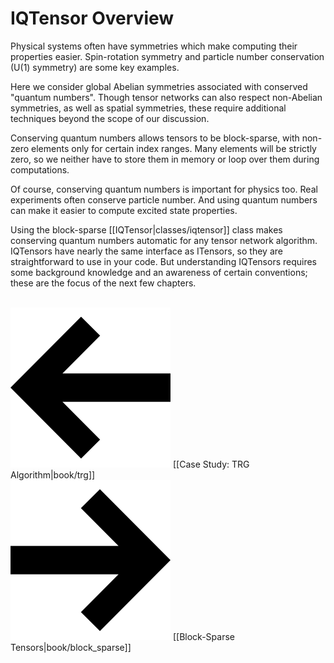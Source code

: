 # IQTensor Overview

Physical systems often have symmetries which make computing their properties easier.
Spin-rotation symmetry and particle number conservation (U(1) symmetry) are some key examples.

Here we consider global Abelian symmetries
associated with conserved "quantum numbers". 
Though tensor networks can also respect non-Abelian symmetries, as well
as spatial symmetries, these require additional techniques beyond the scope of our discussion.

Conserving quantum numbers allows tensors to be
block-sparse, with non-zero elements only for certain index ranges.
Many elements will be strictly zero, so we neither have to store them in memory or 
loop over them during computations.

Of course, conserving quantum numbers is important for physics too.
Real experiments often conserve particle number. 
And using quantum numbers can make it easier to compute excited 
state properties.

Using the block-sparse [[IQTensor|classes/iqtensor]] class makes conserving quantum numbers automatic
for any tensor network algorithm. IQTensors have nearly the same interface as ITensors,
so they are straightforward to use in your code. But understanding IQTensors requires some 
background knowledge and an awareness of certain conventions;
these are the focus of the next few chapters.

<br/>
<span style="float:left;"><img src="docs/arrowleft.png" class="icon">
[[Case Study: TRG Algorithm|book/trg]]
</span>
<span style="float:right;"><img src="docs/arrowright.png" class="icon">
[[Block-Sparse Tensors|book/block_sparse]]
</span>
<br/>
